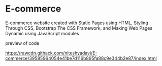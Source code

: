 # E-commerce
E-commerce  website created with  Static Pages using HTML, Styling Through CSS, Bootstrap The CSS Framework, and Making Web Pages Dynamic using JavaScript modules

preview of code 

https://rawcdn.githack.com/niteshyadavj/E-commerce/39585964054e41be7d116b895fa88c9e344b2e87/index.html
